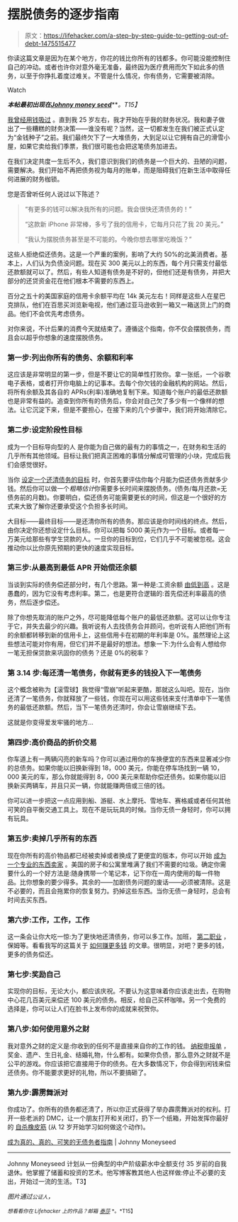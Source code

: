 # 摆脱债务的逐步指南

> 原文：<https://lifehacker.com/a-step-by-step-guide-to-getting-out-of-debt-1475515477>

你读这篇文章是因为在某个地方，你花的钱比你所有的钱都多。你可能没能控制住自己的冲动。或者也许你对意外毫无准备，最终因为医疗费用而欠下如此多的债务，以至于你挣扎着度过难关。不管是什么情况，你有债务，它需要被消除。

Watch

***本帖最初出现在***[***Johnny money seed***](http://www.johnnymoneyseed.com/debt-free/guide-becoming-really-really-ridiculously-debt-free/)***。*T15】**

[我曾经用钱吸过](http://www.johnnymoneyseed.com/living-on-less/confession-i-used-to-suck-with-money/) 。直到我 25 岁左右，我才开始在乎我的财务状况。我和妻子做出了一些糟糕的财务决策——谁没有呢？当然，这一切都发生在我们被正式认定为“金钱种子”之前。我们最终欠下了一大堆债务，大到足以让它拥有自己的滑雪小屋，如果它卖给我们季票，我们很可能也会把这笔债务加进去。

在我们决定共度一生后不久，我们意识到我们的债务是一个巨大的、丑陋的问题，需要解决。我们开始不再把债务视为每月的账单，而是阻碍我们在新生活中取得任何进展的财务枷锁。

您是否曾听任何人说过以下陈述？

> “有更多的钱可以解决我所有的问题。我会很快还清债务的！”
> 
> “这款新 iPhone 非常棒，多亏了我的信用卡，它每月只花了我 20 美元。”
> 
> “我认为摆脱债务甚至是不可能的。今晚你想去哪里吃晚饭？”

这些人拒绝偿还债务。这是一个严重的案例，影响了大约 50%的北美消费者。基本上，人们认为负债没问题。现在买 300 美元以上的东西，每个月只需支付最低还款额就可以了。然后，有些人知道有债务是不好的，但他们还是有债务，并把大部分的还贷资金花在他们根本不需要的东西上。

百分之五十的美国家庭的信用卡余额平均在 14k 美元左右！同样是这些人在星巴克排队，他们在百思买浏览新电视，他们通过亚马逊收到一箱又一箱送货上门的商品。他们不会优先考虑债务。

对你来说，不计后果的消费今天就结束了。遵循这个指南，你不仅会摆脱债务，而且会以超乎你想象的速度摆脱债务。

### 第一步:列出你所有的债务、余额和利率

这应该是非常明显的第一步，但是不要让它的简单性打败你。拿一张纸，一个谷歌电子表格，或者打开你电脑上的记事本。去每个你欠钱的金融机构的网站。然后，将所有余额及其各自的 APRs(利率)准确地复制下来。知道每个账户的最低还款额也是非常有益的。追查到你所有的债务后，你会对自己欠了多少有一个像样的想法。让它沉淀下来，但是不要担心，在接下来的几个步骤中，我们将开始清除它。

### 第二步:设定阶段性目标

成为一个目标导向型的人 是你能为自己做的最有力的事情之一，在财务和生活的几乎所有其他领域。目标让我们把真正困难的事情分解成可管理的小块，完成后我们会感觉很好。

当你 [设定一个还清债务的目标](https://lifehacker.com/five-best-goal-tracking-tools-5439026) 时，你首先要评估你每个月能为偿还债务贡献多少钱。然后你可以做一个*粗略估计*你需要多长时间来摆脱债务。(债务/每月还款=无债务前的月数)。你要明白，偿还债务可能需要更长的时间，但这是一个很好的方式来大致了解你还要承受这个负担多长时间。

大目标——最终目标——是还清你所有的债务。那应该是你时间线的终点。然后，由你决定你还想设定什么目标。你可以把每 5000 美元作为一个目标。或者每一万美元给那些有学生贷款的人。一旦你的目标到位，它们几乎不可能被忽视。这会推动你以比你原先预期的更快的速度实现目标。

### **第三步:从最高到最低 APR 开始偿还余额**

当谈到实际的债务偿还部分时，有几个思路。第一种是:工资余额 [由低到高](https://lifehacker.com/how-to-pay-off-your-debt-using-the-stack-method-576070292) 。这是愚蠢的，因为它没有考虑利率。第二，也是更符合逻辑的:首先偿还利率最高的债务，然后逐步偿还。

除了你想先取消的账户之外，尽可能降低每个账户的最低还款额。这可以让你专注于它，并失去最少的兴趣。我听说有人去找债务合并顾问，也听说有人把他们所有的余额都转移到新的信用卡上，这些信用卡在初期的年利率是 0%。虽然理论上这些想法可能对你有用，但它们并不是最好的想法。想象一下:为什么会有人想给你一笔无担保贷款来巩固你的债务？还是 0%的税率？

### **第 3.14 步:每还清一笔债务，你就有更多的钱投入下一笔债务**

这个概念被称为【滚雪球】我觉得“雪崩”听起来更酷，那就这么叫吧。现在，当你还清了一笔债务，你就释放了一些钱，你现在可以用这些钱来支付清单中下一笔债务的最低还款额。然后，当下一笔债务还清时，你会让雪崩继续下去。

这就是你变得爱发牢骚的地方...

### **第四步:高价商品的折价交易**

你车道上有一两辆闪亮的新车吗？你可以通过用你的车换便宜的东西来显著减少你的总债务。如果你能以旧换新得到 18，000 美元，你能在停车场找到一辆 10，000 美元的车，那么你就能得到 8，000 美元来帮助你偿还债务。如果你能以旧换新买两辆车，并且只买一辆，你就能赚两倍或三倍的钱。

你可以进一步把这一点应用到船、游艇、水上摩托、雪地车、赛格威或者任何其他可笑的自平衡交通工具上。现在不是玩玩具的时候。当你无债一身轻时，你可以拥有玩具。

### 第五步:卖掉几乎所有的东西

现在你所有的高价物品都已经被卖掉或者换成了更便宜的版本，你可以开始 [成为一个专业的东西卖家](http://www.johnnymoneyseed.com/debt-free/sell-your-stuff-pay-down-debt/) 。美国的房子和公寓里堆满了我们不需要的垃圾。确定你需要什么的一个好方法是:随身携带一个笔记本，记下你在一周内使用的每一件物品。比你想象的要少得多。其余的——加剧债务问题的废话——必须被清除。这是不必要的，而且会拖累你的恢复努力。扔掉这些东西。当你无债一身轻时，总会有时间去买东西。

### 第六步:工作，工作，工作

这一条会让你大吃一惊:为了更快地还清债务，你可以多工作。加班， [第二职业](https://lifehacker.com/the-complete-guide-to-making-money-in-your-spare-time-1291903155) ，保姆等。看看我写的这篇关于 [如何赚更多钱](http://www.johnnymoneyseed.com/make-more-money/you-need-more-money-do-something-about-it/) 的文章。很明显，对吧？更多的钱，更多的债务偿还。

### 第七步:奖励自己

实现你的目标，无论大小，都应该庆祝。不要认为这意味着你应该走出去，在购物中心花几百美元来偿还 100 美元的债务。相反，给自己买杯咖啡。另一个免费的选择是，你可以让人们在脸书上发布你的成就来祝贺你。

### **第八步:如何使用意外之财**

我对意外之财的定义是:你收到的任何不是直接来自你的工作的钱。 [纳税申报单](https://lifehacker.com/use-your-tax-refund-to-build-your-future-5882449) ，奖金、遗产、生日礼金、结婚礼物，什么都有。如果你负债，那么意外之财就不是公平的游戏。你应该把它直接用于你的债务。在大多数情况下，你会得到闲钱来偿还债务。你不能要求更好的礼物，所以不要搞砸了。

### **第九步:霹雳舞派对**

你成功了。你所有的债务都还清了，所以你正式获得了举办霹雳舞派对的权利。打开一些老派的 DMC，让一个朋友打开和关闭灯，扔下一个纸箱，开始发挥你最好的 [自杀橡皮筋](http://www.youtube.com/watch?v=JzE8knNfPS4) (从 12 岁开始学习如何做这个动作)。

[成为真的、真的、可笑的无债务者指南](http://www.johnnymoneyseed.com/debt-free/guide-becoming-really-really-ridiculously-debt-free/) | Johnny Moneyseed

* * *

Johnny Moneyseed 计划从一份典型的中产阶级薪水中全额支付 35 岁前的自我退休。他掌握了储蓄和投资的艺术。他写博客教其他人也这样做:停止不必要的支出，开始过一流的生活。T3】

*图片通过*<small>*公证人*</small>*，*

<small>*想看看你在 Lifehacker 上的作品？邮箱*</small> [<small>*泰莎*</small>](https://mail.google.com/mail/?view=cm&fs=1&tf=1&to=tessa@lifehacker.com) <small>*。*T15】</small>
